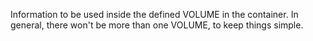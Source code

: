 Information to be used inside the defined VOLUME in the container. In general, there won't
be more than one VOLUME, to keep things simple.